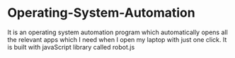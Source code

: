 # Operating-System-Automation
It is an operating system automation program which automatically opens all the relevant apps which I need when I open my laptop with just one click. It is built with javaScript library called robot.js 
